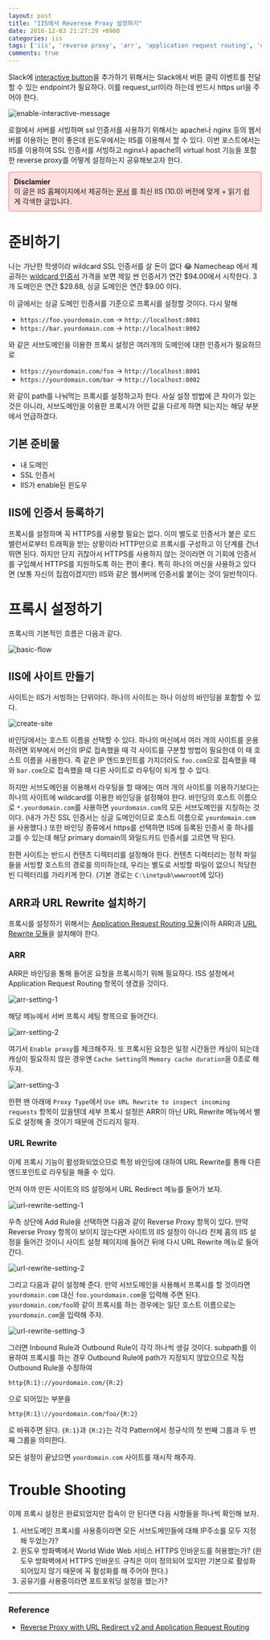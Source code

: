 ```yaml
---
layout: post
title: "IIS에서 Reverese Proxy 설정하기"
date: 2016-12-03 21:27:29 +0900
categories: iis
tags: ['iis', 'reverse proxy', 'arr', 'application request routing', 'url rewrite']
comments: true
---
```


Slack에 [interactive button](https://api.slack.com/docs/message-buttons)을 추가하기 위해서는 
Slack에서 버튼 클릭 이벤트를 전달할 수 있는 endpoint가 필요하다. 이를 request_url이라 하는데 
반드시 https url을 주어야 한다.

![enable-interactive-message](assets/posts/iis-reverse-proxy/enable-interactive-message.png)

로컬에서 서버를 서빙하며 ssl 인증서를 사용하기 위해서는 apache나 nginx 등의 웹서버를 이용하는 편이 좋은데
윈도우에서는 IIS를 이용해서 할 수 있다. 이번 포스트에서는 IIS를 이용하여 SSL 인증서를 서빙하고
nginx나 apache의 virtual host 기능을 포함한 reverse proxy를 어떻게 설정하는지 공유해보고자 한다.

<div style="background-color: rgba(255, 96, 96, 0.2); border-radius: 4px; border: 1px solid rgba(255, 96, 96, 0.8); padding: 10px">
<strong>Disclamier</strong><br>
이 글은 IIS 홈페이지에서 제공하는 <a href="https://www.iis.net/learn/extensions/url-rewrite-module/reverse-proxy-with-url-rewrite-v2-and-application-request-routing">문서</a>
를 최신 IIS (10.0) 버전에 맞게 + 읽기 쉽게 각색한 글입니다.
</div> 

# 준비하기

나는 가난한 학생이라 wildcard SSL 인증서를 살 돈이 없다 😂 Namecheap 에서 제공하는 
[wildcard 인증서](https://www.namecheap.com/security/ssl-certificates/wildcard.aspx) 가격을 보면
제일 싼 인증서가 연간 $94.00에서 시작한다. 3개 도메인은 연간 $29.88, 싱글 도메인은 연간 $9.00 이다.

이 글에서는 싱글 도메인 인증서를 기준으로 프록시를 설정할 것이다. 다시 말해

- `https://foo.yourdomain.com` -> `http://localhost:8001`
- `https://bar.yourdomain.com` -> `http://localhost:8002`

와 같은 서브도메인을 이용한 프록시 설정은 여러개의 도메인에 대한 인증서가 필요하므로

- `https://yourdomain.com/foo` -> `http://localhost:8001`
- `https://yourdomain.com/bar` -> `http://localhost:8002`

와 같이 path를 나눠먹는 프록시를 설정하고자 한다. 사실 설정 방법에 큰 차이가 있는 것은 아니라, 서브도메인을
이용한 프록시가 어떤 값을 다르게 하면 되는지는 해당 부분에서 언급하겠다.

## 기본 준비물

- 내 도메인
- SSL 인증서
- IIS가 enable된 윈도우

## IIS에 인증서 등록하기

프록시를 설정하며 꼭 HTTPS를 사용할 필요는 없다. 이미 별도로 인증서가 붙은 로드밸런서로부터 트래픽을 받는 상황이라
HTTP만으로 프록시를 구성하고 이 단계를 건너뛰면 된다. 하지만 단지 귀찮아서 HTTPS를 사용하지 않는 것이라면 이 기회에 인증서를
구입해서 HTTPS를 지원하도록 하는 편이 좋다. 특히 하나의 머신을 사용하고 있다면 (보통 자신의 집컴이겠지만) IIS와 같은 웹서버에
인증서를 붙이는 것이 일반적이다.

# 프록시 설정하기

프록시의 기본적인 흐름은 다음과 같다.

![basic-flow](assets/posts/iis-reverse-proxy/basic-flow.png)

## IIS에 사이트 만들기

사이트는 IIS가 서빙하는 단위이다. 하나의 사이트는 하나 이상의 바인딩을 포함할 수 있다.

![create-site](assets/posts/iis-reverse-proxy/create-site.png)

바인딩에서는 호스트 이름을 선택할 수 있다. 하나의 머신에서 여러 개의 사이트를 운용하려면 외부에서 머신의 IP로 접속했을 때 각 사이트를 
구분할 방법이 필요한데 이 때 호스트 이름을 사용한다. 즉 같은 IP 엔드포인트를 가지더라도 `foo.com`으로 접속했을 때와 `bar.com`으로 접속했을 때 
다른 사이트로 라우팅이 되게 할 수 있다.

하지만 서브도메인을 이용해서 라우팅을 할 때에는 여러 개의 사이트를 이용하기보다는 하나의 사이트에 wildcard를 이용한 바인딩을
설정해야 한다. 바인딩의 호스트 이름으로 `*.yourdomain.com`를 사용하면 `yourdomain.com`의 모든 서브도메인을 지칭하는 것이다.
(내가 가진 SSL 인증서는 싱글 도메인이므로 호스트 이름으로 `yourdomain.com`을 사용했다.) 또한 바인딩 종류에서 https를 선택하면 
IIS에 등록된 인증서 중 하나를 고를 수 있는데 해당 primary domain의 와일드카드 인증서를 고르면 딱 된다. 

한편 사이트는 반드시 컨텐츠 디렉터리를 설정해야 한다. 컨텐츠 디렉터리는 정적 파일들을
서빙할 호스트의 경로를 의미하는데, 우리는 별도로 서빙할 파일이 없으니 적당한 빈 디렉터리를 가리키게 한다. (기본 경로는 `C:\inetpub\wwwroot`에 있다)

## ARR과 URL Rewrite 설치하기

프록시를 설정하기 위해서는 [Application Request Routing 모듈](https://www.microsoft.com/en-us/download/details.aspx?id=47333)(이하 ARR)과
[URL Rewrite 모듈](https://www.microsoft.com/en-us/download/details.aspx?id=47337)을 설치해야 한다.

### ARR

ARR은 바인딩을 통해 들어온 요청을 프록시하기 위해 필요하다. ISS 설정에서 Application Request Routing 항목이 생겼을 것이다.

![arr-setting-1](assets/posts/iis-reverse-proxy/arr-setting-1.png)

해당 메뉴에서 서버 프록시 세팅 항목으로 들어간다.

![arr-setting-2](assets/posts/iis-reverse-proxy/arr-setting-2.png)

여기서 `Enable proxy`를 체크해주자. 또 프록시된 요청은 일정 시간동안 캐싱이 되는데 캐싱이 필요하지 않은 경우엔 
`Cache Setting`의 `Memory cache duration`을 0초로 해 두자.

![arr-setting-3](assets/posts/iis-reverse-proxy/arr-setting-3.png)

한편 맨 아래에 `Proxy Type`에서 `Use URL Rewrite to inspect incoming requests` 항목이 있을텐데 
세부 프록시 설정은 ARR이 아닌 URL Rewrite 메뉴에서 별도로 설정해 줄 것이기 때문에 건드리지 말자. 

### URL Rewrite

이제 프록시 기능이 활성화되었으므로 특정 바인딩에 대하여 URL Rewrite를 통해 다른 엔드포인트로 라우팅을 해줄 수 있다.

먼저 아까 만든 사이트의 IIS 설정에서 URL Redirect 메뉴를 들어가 보자.

![url-rewrite-setting-1](assets/posts/iis-reverse-proxy/url-rewrite-setting-1.png)

우측 상단에 Add Rule을 선택하면 다음과 같이 Reverse Proxy 항목이 있다. 만약 Reverse Proxy 항목이 보이지 않는다면
사이트의 IIS 설정이 아니라 전체 홈의 IIS 설정을 들어간 것이니 사이트 설정 페이지에 들어간 뒤에 다시 URL Rewrite 메뉴로 들어간다.

![url-rewrite-setting-2](assets/posts/iis-reverse-proxy/url-rewrite-setting-2.png)

그리고 다음과 같이 설정해 준다. 만약 서브도메인을 사용해서 프록시를 할 것이라면 `yourdomain.com` 대신 `foo.yourdomain.com`을 입력해 주면 된다.
`yourdomain.com/foo`와 같이 프록시를 하는 경우에는 일단 호스트 이름으로는 `yourdomain.com`을 입력해 주자.

![url-rewrite-setting-3](assets/posts/iis-reverse-proxy/url-rewrite-setting-3.png)

그러면 Inbound Rule과 Outbound Rule이 각각 하나씩 생길 것이다. subpath를 이용하여 프록시를 하는 경우 Outbound Rule에 path가 지정되지 않았으므로
직접 Outbound Rule을 수정하여

```
http{R:1}://yourdomain.com/{R:2}
```

으로 되어있는 부분을

```
http{R:1}://yourdomain.com/foo/{R:2}
``` 

로 바꿔주면 된다. `{R:1}`과 `{R:2}`는 각각 Pattern에서 정규식의 첫 번째 그룹과 두 번째 그룹을 의미한다.

모든 설정이 끝났으면 `yourdomain.com` 사이트를 재시작 해주자.

# Trouble Shooting

이제 프록시 설정은 완료되었지만 접속이 안 된다면 다음 사항들을 하나씩 확인해 보자.

1. 서브도메인 프록시를 사용중이라면 모든 서브도메인들에 대해 IP주소를 모두 지정해 두었는가?
2. 윈도우 방화벽에서 World Wide Web 서비스 HTTPS 인바운드를 허용했는가? 
   (윈도우 방화벽에서 HTTPS 인바운드 규칙은 이미 정의되어 있지만 기본으로 활성화되어있지 않기 때문에 꼭 활성화를 해 주어야 한다.)
3. 공유기를 사용중이라면 포트포워딩 설정을 했는가?

------

### Reference

- [Reverse Proxy with URL Redirect v2 and Application Request Routing](https://www.iis.net/learn/extensions/url-rewrite-module/reverse-proxy-with-url-rewrite-v2-and-application-request-routing)
